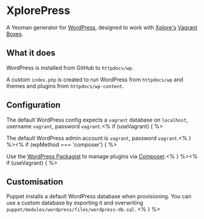 # XplorePress

A Yeoman generator for [WordPress](http://wordpress.org/), designed to work with [Xplore's](http://www.xplore.net/) [Vagrant Boxes](https://vagrantcloud.com/xplore/).

## What it does

WordPress is installed from GitHub to `httpdocs/wp`.

A custom `index.php` is created to run WordPress from `httpdocs/wp` and themes and plugins from `httpdocs/wp-content`.

## Configuration

The default WordPress config expects a `vagrant` database on `localhost`, username `vagrant`, password `vagrant`.<% if (useVagrant) { %>

The default WordPress admin account is `vagrant`, password `vagrant`.<% } %><% if (wpMethod === 'composer') { %>

Use the [WordPress Packagist](http://wpackagist.org/) to manage plugins via [Composer](https://getcomposer.org/).<% } %><% if (useVagrant) { %>

## Customisation

Puppet installs a default WordPress database when provisioning. You can use a custom database by exporting it and overwriting `puppet/modules/wordpress/files/wordpress-db.sql`.
<% } %>
